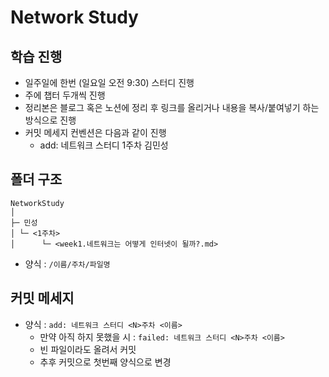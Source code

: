 # Network Study
## 학습 진행
* 일주일에 한번 (일요일 오전 9:30) 스터디 진행
* 주에 챕터 두개씩 진행
* 정리본은 블로그 혹은 노션에 정리 후 링크를 올리거나 내용을 복사/붙여넣기 하는 방식으로 진행
* 커밋 메세지 컨벤션은 다음과 같이 진행
  * add: 네트워크 스터디 1주차 김민성 

## 폴더 구조
```
NetworkStudy
│
├─ 민성
│ └─ <1주차>
│      └─ <week1.네트워크는 어떻게 인터넷이 될까?.md>
```

* 양식 : `/이름/주차/파일명`

## 커밋 메세지
* 양식 : `add: 네트워크 스터디 <N>주차 <이름>`
  * 만약 아직 하지 못했을 시 : `failed: 네트워크 스터디 <N>주차 <이름>`
  * 빈 파일이라도 올려서 커밋
  * 추후 커밋으로 첫번째 양식으로 변경
